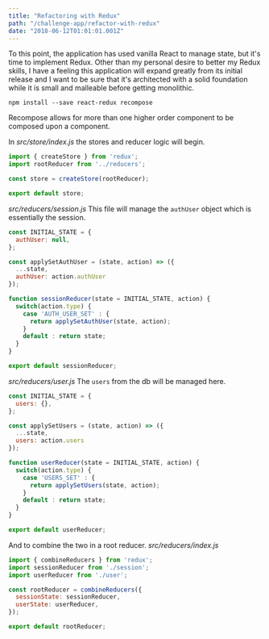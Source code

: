 ```yaml
---
title: "Refactoring with Redux"
path: "/challenge-app/refactor-with-redux"
date: "2018-06-12T01:01:01.001Z"
---
```


To this point, the application has used vanilla React to manage state, but it's time to implement Redux. Other than my personal desire to better my Redux skills, I have a feeling this application will expand greatly from its initial release and I want to be sure that it's architected with a solid foundation while it is small and malleable before getting monolithic.

`npm install --save react-redux recompose`

Recompose allows for more than one higher order component to be composed upon a component.

In _src/store/index.js_ the stores and reducer logic will begin.

```javascript
import { createStore } from 'redux';
import rootReducer from '../reducers';

const store = createStore(rootReducer);

export default store;
```

_src/reducers/session.js_
This file will manage the `authUser` object which is essentially the session.

```javascript
const INITIAL_STATE = {
  authUser: null,
};

const applySetAuthUser = (state, action) => ({
  ...state,
  authUser: action.authUser
});

function sessionReducer(state = INITIAL_STATE, action) {
  switch(action.type) {
    case 'AUTH_USER_SET' : {
      return applySetAuthUser(state, action);
    }
    default : return state;
  }
}

export default sessionReducer;
```

_src/reducers/user.js_
The `users` from the db will be managed here.

```javascript
const INITIAL_STATE = {
  users: {},
};

const applySetUsers = (state, action) => ({
  ...state,
  users: action.users
});

function userReducer(state = INITIAL_STATE, action) {
  switch(action.type) {
    case 'USERS_SET' : {
      return applySetUsers(state, action);
    }
    default : return state;
  }
}

export default userReducer;
```

And to combine the two in a root reducer. _src/reducers/index.js_
```javascript
import { combineReducers } from 'redux';
import sessionReducer from './session';
import userReducer from './user';

const rootReducer = combineReducers({
  sessionState: sessionReducer,
  userState: userReducer,
});

export default rootReducer;
```